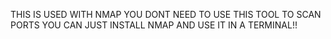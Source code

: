THIS IS USED WITH NMAP YOU DONT NEED TO USE THIS TOOL TO SCAN PORTS YOU CAN JUST INSTALL NMAP AND USE IT IN A TERMINAL!!
